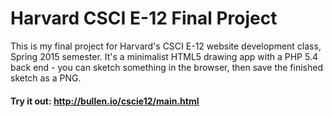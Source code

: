 # Harvard CSCI E-12 Final Project

This is my final project for Harvard's CSCI E-12 website development class, Spring 2015 semester. It's a minimalist HTML5 drawing app with a PHP 5.4 back end - you can sketch something in the browser, then save the finished sketch as a PNG.

#### Try it out: http://bullen.io/cscie12/main.html
